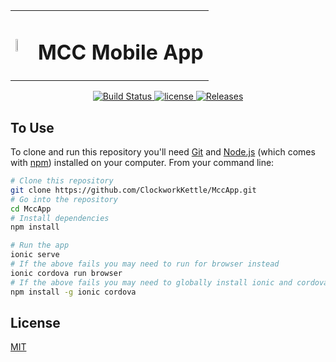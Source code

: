<table style="border:0px;">
  <tr>
    <td><img src="http://maynoothcc.org/wp-content/uploads/2018/12/MCCLogoandText-webver2018a.png" height="30%"></td>
    <td><h1>MCC Mobile App</h1></td>
  </tr>
</table>

<p align="center">
	<a href="https://github.com/ClockworkKettle/MccApp/" rel="nofollow">
		<img src="https://img.shields.io/badge/build-passing-brightgreen.svg" alt="Build Status">
	</a>
  <a href=https://github.com/ClockworkKettle/MccApp/blob/master/LICENSE">
		<img src="https://img.shields.io/github/license/ClockworkKettle/MccApp.svg" alt="license">
	</a>
	<a href="https://github.com/ClockworkKettle/MccApp/releases">
		<img src="https://img.shields.io/badge/release-v0.0.1-blue.svg" alt="Releases">
	</a>
</p>

## To Use

To clone and run this repository you'll need [Git](https://git-scm.com) and [Node.js](https://nodejs.org/en/download/) (which comes with [npm](http://npmjs.com)) installed on your computer. From your command line:

```bash
# Clone this repository
git clone https://github.com/ClockworkKettle/MccApp.git
# Go into the repository
cd MccApp
# Install dependencies
npm install
```

```bash
# Run the app
ionic serve
# If the above fails you may need to run for browser instead
ionic cordova run browser
# If the above fails you may need to globally install ionic and cordova
npm install -g ionic cordova
```


## License

[MIT](LICENSE)
